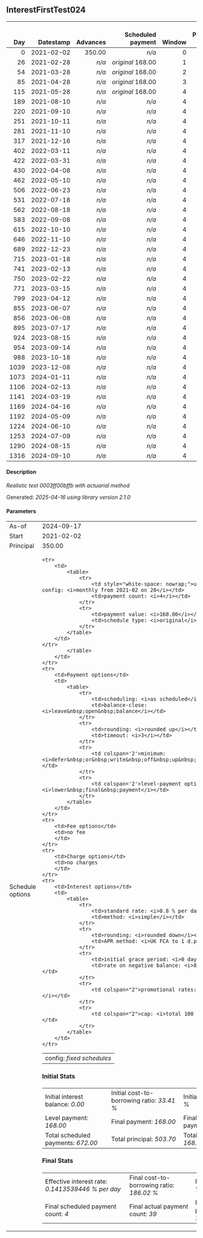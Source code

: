 <h2>InterestFirstTest024</h2>
<table>
    <thead style="vertical-align: bottom;">
        <th style="text-align: right;">Day</th>
        <th style="text-align: right;">Datestamp</th>
        <th style="text-align: right;">Advances</th>
        <th style="text-align: right;">Scheduled payment</th>
        <th style="text-align: right;">Window</th>
        <th style="text-align: right;">Payment due</th>
        <th style="text-align: right;">Actual payments</th>
        <th style="text-align: right;">Generated payment</th>
        <th style="text-align: right;">Net effect</th>
        <th style="text-align: right;">Payment status</th>
        <th style="text-align: right;">Balance status</th>
        <th style="text-align: right;">Simple interest</th>
        <th style="text-align: right;">New interest</th>
        <th style="text-align: right;">New charges</th>
        <th style="text-align: right;">Principal portion</th>
        <th style="text-align: right;">Fee portion</th>
        <th style="text-align: right;">Interest portion</th>
        <th style="text-align: right;">Charges portion</th>
        <th style="text-align: right;">Fee refund</th>
        <th style="text-align: right;">Principal balance</th>
        <th style="text-align: right;">Fee balance</th>
        <th style="text-align: right;">Interest balance</th>
        <th style="text-align: right;">Charges balance</th>
        <th style="text-align: right;">Settlement figure</th>
        <th style="text-align: right;">Fee refund if&nbsp;settled</th>
    </thead>
    <tr style="text-align: right;">
        <td class="ci00">0</td>
        <td class="ci01" style="white-space: nowrap;">2021-02-02</td>
        <td class="ci02">350.00</td>
        <td class="ci03" style="white-space: nowrap;"><i>n/a<i></td>
        <td class="ci04">0</td>
        <td class="ci05">0.00</td>
        <td class="ci06"><i>n/a</i></td>
        <td class="ci07"><i>n/a</i></td>
        <td class="ci08">0.00</td>
        <td class="ci09"><i>none&nbsp;scheduled</i></td>
        <td class="ci10">open</td>
        <td class="ci13">0.0000</td>
        <td class="ci14">0.0000</td>
        <td class="ci15"><i>n/a</i></td>
        <td class="ci16">0.00</td>
        <td class="ci17">0.00</td>
        <td class="ci18">0.00</td>
        <td class="ci19">0.00</td>
        <td class="ci20">0.00</td>
        <td class="ci21">350.00</td>
        <td class="ci22">0.00</td>
        <td class="ci23">0.0000</td>
        <td class="ci24">0.00</td>
        <td class="ci25">350.00</td>
        <td class="ci26">0.00</td>
    </tr>
    <tr style="text-align: right;">
        <td class="ci00">26</td>
        <td class="ci01" style="white-space: nowrap;">2021-02-28</td>
        <td class="ci02"><i>n/a</i></td>
        <td class="ci03" style="white-space: nowrap;"><i>original</i> 168.00</td>
        <td class="ci04">1</td>
        <td class="ci05">168.00</td>
        <td class="ci06"><i>confirmed</i>&nbsp;168.00</td>
        <td class="ci07"><i>n/a</i></td>
        <td class="ci08">168.00</td>
        <td class="ci09"><i>payment&nbsp;made</i></td>
        <td class="ci10">open</td>
        <td class="ci13">72.8000</td>
        <td class="ci14">72.8000</td>
        <td class="ci15"><i>n/a</i></td>
        <td class="ci16">95.20</td>
        <td class="ci17">0.00</td>
        <td class="ci18">72.80</td>
        <td class="ci19">0.00</td>
        <td class="ci20">0.00</td>
        <td class="ci21">254.80</td>
        <td class="ci22">0.00</td>
        <td class="ci23">0.0000</td>
        <td class="ci24">0.00</td>
        <td class="ci25">254.80</td>
        <td class="ci26">0.00</td>
    </tr>
    <tr style="text-align: right;">
        <td class="ci00">54</td>
        <td class="ci01" style="white-space: nowrap;">2021-03-28</td>
        <td class="ci02"><i>n/a</i></td>
        <td class="ci03" style="white-space: nowrap;"><i>original</i> 168.00</td>
        <td class="ci04">2</td>
        <td class="ci05">168.00</td>
        <td class="ci06"><i>n/a</i></td>
        <td class="ci07"><i>n/a</i></td>
        <td class="ci08">0.00</td>
        <td class="ci09"><i>missed&nbsp;payment</i></td>
        <td class="ci10">open</td>
        <td class="ci13">57.0752</td>
        <td class="ci14">57.0752</td>
        <td class="ci15"><i>n/a</i></td>
        <td class="ci16">0.00</td>
        <td class="ci17">0.00</td>
        <td class="ci18">0.00</td>
        <td class="ci19">0.00</td>
        <td class="ci20">0.00</td>
        <td class="ci21">254.80</td>
        <td class="ci22">0.00</td>
        <td class="ci23">57.0752</td>
        <td class="ci24">0.00</td>
        <td class="ci25">311.87</td>
        <td class="ci26">0.00</td>
    </tr>
    <tr style="text-align: right;">
        <td class="ci00">85</td>
        <td class="ci01" style="white-space: nowrap;">2021-04-28</td>
        <td class="ci02"><i>n/a</i></td>
        <td class="ci03" style="white-space: nowrap;"><i>original</i> 168.00</td>
        <td class="ci04">3</td>
        <td class="ci05">168.00</td>
        <td class="ci06"><i>confirmed</i>&nbsp;84.00</td>
        <td class="ci07"><i>n/a</i></td>
        <td class="ci08">84.00</td>
        <td class="ci09"><i>paid&nbsp;later&nbsp;owing</i>&nbsp;84.00</td>
        <td class="ci10">open</td>
        <td class="ci13">63.1904</td>
        <td class="ci14">63.1904</td>
        <td class="ci15"><i>n/a</i></td>
        <td class="ci16">0.00</td>
        <td class="ci17">0.00</td>
        <td class="ci18">84.00</td>
        <td class="ci19">0.00</td>
        <td class="ci20">0.00</td>
        <td class="ci21">254.80</td>
        <td class="ci22">0.00</td>
        <td class="ci23">36.2656</td>
        <td class="ci24">0.00</td>
        <td class="ci25">291.06</td>
        <td class="ci26">0.00</td>
    </tr>
    <tr style="text-align: right;">
        <td class="ci00">115</td>
        <td class="ci01" style="white-space: nowrap;">2021-05-28</td>
        <td class="ci02"><i>n/a</i></td>
        <td class="ci03" style="white-space: nowrap;"><i>original</i> 168.00</td>
        <td class="ci04">4</td>
        <td class="ci05">168.00</td>
        <td class="ci06"><i>n/a</i></td>
        <td class="ci07"><i>n/a</i></td>
        <td class="ci08">0.00</td>
        <td class="ci09"><i>paid&nbsp;later&nbsp;in&nbsp;full</i></td>
        <td class="ci10">open</td>
        <td class="ci13">61.1520</td>
        <td class="ci14">61.1520</td>
        <td class="ci15"><i>n/a</i></td>
        <td class="ci16">0.00</td>
        <td class="ci17">0.00</td>
        <td class="ci18">0.00</td>
        <td class="ci19">0.00</td>
        <td class="ci20">0.00</td>
        <td class="ci21">254.80</td>
        <td class="ci22">0.00</td>
        <td class="ci23">97.4176</td>
        <td class="ci24">0.00</td>
        <td class="ci25">352.21</td>
        <td class="ci26">0.00</td>
    </tr>
    <tr style="text-align: right;">
        <td class="ci00">189</td>
        <td class="ci01" style="white-space: nowrap;">2021-08-10</td>
        <td class="ci02"><i>n/a</i></td>
        <td class="ci03" style="white-space: nowrap;"><i>n/a<i></td>
        <td class="ci04">4</td>
        <td class="ci05">0.00</td>
        <td class="ci06"><i>confirmed</i>&nbsp;5.46</td>
        <td class="ci07"><i>n/a</i></td>
        <td class="ci08">5.46</td>
        <td class="ci09"><i>extra&nbsp;payment</i></td>
        <td class="ci10">open</td>
        <td class="ci13">95.7824</td>
        <td class="ci14">95.7880</td>
        <td class="ci15"><i>n/a</i></td>
        <td class="ci16">0.00</td>
        <td class="ci17">0.00</td>
        <td class="ci18">5.46</td>
        <td class="ci19">0.00</td>
        <td class="ci20">0.00</td>
        <td class="ci21">254.80</td>
        <td class="ci22">0.00</td>
        <td class="ci23">187.7456</td>
        <td class="ci24">0.00</td>
        <td class="ci25">442.54</td>
        <td class="ci26">0.00</td>
    </tr>
    <tr style="text-align: right;">
        <td class="ci00">220</td>
        <td class="ci01" style="white-space: nowrap;">2021-09-10</td>
        <td class="ci02"><i>n/a</i></td>
        <td class="ci03" style="white-space: nowrap;"><i>n/a<i></td>
        <td class="ci04">4</td>
        <td class="ci05">0.00</td>
        <td class="ci06"><i>confirmed</i>&nbsp;5.46</td>
        <td class="ci07"><i>n/a</i></td>
        <td class="ci08">5.46</td>
        <td class="ci09"><i>extra&nbsp;payment</i></td>
        <td class="ci10">open</td>
        <td class="ci13">0.0000</td>
        <td class="ci14">0.0056</td>
        <td class="ci15"><i>n/a</i></td>
        <td class="ci16">0.00</td>
        <td class="ci17">0.00</td>
        <td class="ci18">5.45</td>
        <td class="ci19">0.00</td>
        <td class="ci20">0.00</td>
        <td class="ci21">254.80</td>
        <td class="ci22">0.00</td>
        <td class="ci23">182.3012</td>
        <td class="ci24">0.00</td>
        <td class="ci25">437.08</td>
        <td class="ci26">0.00</td>
    </tr>
    <tr style="text-align: right;">
        <td class="ci00">251</td>
        <td class="ci01" style="white-space: nowrap;">2021-10-11</td>
        <td class="ci02"><i>n/a</i></td>
        <td class="ci03" style="white-space: nowrap;"><i>n/a<i></td>
        <td class="ci04">4</td>
        <td class="ci05">0.00</td>
        <td class="ci06"><i>confirmed</i>&nbsp;5.46</td>
        <td class="ci07"><i>n/a</i></td>
        <td class="ci08">5.46</td>
        <td class="ci09"><i>extra&nbsp;payment</i></td>
        <td class="ci10">open</td>
        <td class="ci13">0.0000</td>
        <td class="ci14">0.0012</td>
        <td class="ci15"><i>n/a</i></td>
        <td class="ci16">0.00</td>
        <td class="ci17">0.00</td>
        <td class="ci18">5.45</td>
        <td class="ci19">0.00</td>
        <td class="ci20">0.00</td>
        <td class="ci21">254.80</td>
        <td class="ci22">0.00</td>
        <td class="ci23">176.8524</td>
        <td class="ci24">0.00</td>
        <td class="ci25">431.63</td>
        <td class="ci26">0.00</td>
    </tr>
    <tr style="text-align: right;">
        <td class="ci00">281</td>
        <td class="ci01" style="white-space: nowrap;">2021-11-10</td>
        <td class="ci02"><i>n/a</i></td>
        <td class="ci03" style="white-space: nowrap;"><i>n/a<i></td>
        <td class="ci04">4</td>
        <td class="ci05">0.00</td>
        <td class="ci06"><i>confirmed</i>&nbsp;5.46</td>
        <td class="ci07"><i>n/a</i></td>
        <td class="ci08">5.46</td>
        <td class="ci09"><i>extra&nbsp;payment</i></td>
        <td class="ci10">open</td>
        <td class="ci13">0.0000</td>
        <td class="ci14">0.0024</td>
        <td class="ci15"><i>n/a</i></td>
        <td class="ci16">0.00</td>
        <td class="ci17">0.00</td>
        <td class="ci18">5.45</td>
        <td class="ci19">0.00</td>
        <td class="ci20">0.00</td>
        <td class="ci21">254.80</td>
        <td class="ci22">0.00</td>
        <td class="ci23">171.4048</td>
        <td class="ci24">0.00</td>
        <td class="ci25">426.18</td>
        <td class="ci26">0.00</td>
    </tr>
    <tr style="text-align: right;">
        <td class="ci00">317</td>
        <td class="ci01" style="white-space: nowrap;">2021-12-16</td>
        <td class="ci02"><i>n/a</i></td>
        <td class="ci03" style="white-space: nowrap;"><i>n/a<i></td>
        <td class="ci04">4</td>
        <td class="ci05">0.00</td>
        <td class="ci06"><i>confirmed</i>&nbsp;5.46</td>
        <td class="ci07"><i>n/a</i></td>
        <td class="ci08">5.46</td>
        <td class="ci09"><i>extra&nbsp;payment</i></td>
        <td class="ci10">open</td>
        <td class="ci13">0.0000</td>
        <td class="ci14">0.0048</td>
        <td class="ci15"><i>n/a</i></td>
        <td class="ci16">0.00</td>
        <td class="ci17">0.00</td>
        <td class="ci18">5.45</td>
        <td class="ci19">0.00</td>
        <td class="ci20">0.00</td>
        <td class="ci21">254.80</td>
        <td class="ci22">0.00</td>
        <td class="ci23">165.9596</td>
        <td class="ci24">0.00</td>
        <td class="ci25">420.73</td>
        <td class="ci26">0.00</td>
    </tr>
    <tr style="text-align: right;">
        <td class="ci00">402</td>
        <td class="ci01" style="white-space: nowrap;">2022-03-11</td>
        <td class="ci02"><i>n/a</i></td>
        <td class="ci03" style="white-space: nowrap;"><i>n/a<i></td>
        <td class="ci04">4</td>
        <td class="ci05">0.00</td>
        <td class="ci06"><i>confirmed</i>&nbsp;5.46</td>
        <td class="ci07"><i>n/a</i></td>
        <td class="ci08">5.46</td>
        <td class="ci09"><i>extra&nbsp;payment</i></td>
        <td class="ci10">open</td>
        <td class="ci13">0.0000</td>
        <td class="ci14">0.0096</td>
        <td class="ci15"><i>n/a</i></td>
        <td class="ci16">0.00</td>
        <td class="ci17">0.00</td>
        <td class="ci18">5.44</td>
        <td class="ci19">0.00</td>
        <td class="ci20">0.00</td>
        <td class="ci21">254.80</td>
        <td class="ci22">0.00</td>
        <td class="ci23">160.5292</td>
        <td class="ci24">0.00</td>
        <td class="ci25">415.28</td>
        <td class="ci26">0.00</td>
    </tr>
    <tr style="text-align: right;">
        <td class="ci00">422</td>
        <td class="ci01" style="white-space: nowrap;">2022-03-31</td>
        <td class="ci02"><i>n/a</i></td>
        <td class="ci03" style="white-space: nowrap;"><i>n/a<i></td>
        <td class="ci04">4</td>
        <td class="ci05">0.00</td>
        <td class="ci06"><i>confirmed</i>&nbsp;5.46</td>
        <td class="ci07"><i>n/a</i></td>
        <td class="ci08">5.46</td>
        <td class="ci09"><i>extra&nbsp;payment</i></td>
        <td class="ci10">open</td>
        <td class="ci13">0.0000</td>
        <td class="ci14">0.0092</td>
        <td class="ci15"><i>n/a</i></td>
        <td class="ci16">0.00</td>
        <td class="ci17">0.00</td>
        <td class="ci18">5.43</td>
        <td class="ci19">0.00</td>
        <td class="ci20">0.00</td>
        <td class="ci21">254.80</td>
        <td class="ci22">0.00</td>
        <td class="ci23">155.1084</td>
        <td class="ci24">0.00</td>
        <td class="ci25">409.84</td>
        <td class="ci26">0.00</td>
    </tr>
    <tr style="text-align: right;">
        <td class="ci00">430</td>
        <td class="ci01" style="white-space: nowrap;">2022-04-08</td>
        <td class="ci02"><i>n/a</i></td>
        <td class="ci03" style="white-space: nowrap;"><i>n/a<i></td>
        <td class="ci04">4</td>
        <td class="ci05">0.00</td>
        <td class="ci06"><i>confirmed</i>&nbsp;7.06</td>
        <td class="ci07"><i>n/a</i></td>
        <td class="ci08">7.06</td>
        <td class="ci09"><i>extra&nbsp;payment</i></td>
        <td class="ci10">open</td>
        <td class="ci13">0.0000</td>
        <td class="ci14">0.0084</td>
        <td class="ci15"><i>n/a</i></td>
        <td class="ci16">0.00</td>
        <td class="ci17">0.00</td>
        <td class="ci18">7.02</td>
        <td class="ci19">0.00</td>
        <td class="ci20">0.00</td>
        <td class="ci21">254.80</td>
        <td class="ci22">0.00</td>
        <td class="ci23">148.0968</td>
        <td class="ci24">0.00</td>
        <td class="ci25">402.81</td>
        <td class="ci26">0.00</td>
    </tr>
    <tr style="text-align: right;">
        <td class="ci00">462</td>
        <td class="ci01" style="white-space: nowrap;">2022-05-10</td>
        <td class="ci02"><i>n/a</i></td>
        <td class="ci03" style="white-space: nowrap;"><i>n/a<i></td>
        <td class="ci04">4</td>
        <td class="ci05">0.00</td>
        <td class="ci06"><i>confirmed</i>&nbsp;5.98</td>
        <td class="ci07"><i>n/a</i></td>
        <td class="ci08">5.98</td>
        <td class="ci09"><i>extra&nbsp;payment</i></td>
        <td class="ci10">open</td>
        <td class="ci13">0.0000</td>
        <td class="ci14">0.0068</td>
        <td class="ci15"><i>n/a</i></td>
        <td class="ci16">0.00</td>
        <td class="ci17">0.00</td>
        <td class="ci18">5.93</td>
        <td class="ci19">0.00</td>
        <td class="ci20">0.00</td>
        <td class="ci21">254.80</td>
        <td class="ci22">0.00</td>
        <td class="ci23">142.1736</td>
        <td class="ci24">0.00</td>
        <td class="ci25">396.87</td>
        <td class="ci26">0.00</td>
    </tr>
    <tr style="text-align: right;">
        <td class="ci00">506</td>
        <td class="ci01" style="white-space: nowrap;">2022-06-23</td>
        <td class="ci02"><i>n/a</i></td>
        <td class="ci03" style="white-space: nowrap;"><i>n/a<i></td>
        <td class="ci04">4</td>
        <td class="ci05">0.00</td>
        <td class="ci06"><i>confirmed</i>&nbsp;5.98</td>
        <td class="ci07"><i>n/a</i></td>
        <td class="ci08">5.98</td>
        <td class="ci09"><i>extra&nbsp;payment</i></td>
        <td class="ci10">open</td>
        <td class="ci13">0.0000</td>
        <td class="ci14">0.0036</td>
        <td class="ci15"><i>n/a</i></td>
        <td class="ci16">0.00</td>
        <td class="ci17">0.00</td>
        <td class="ci18">5.93</td>
        <td class="ci19">0.00</td>
        <td class="ci20">0.00</td>
        <td class="ci21">254.80</td>
        <td class="ci22">0.00</td>
        <td class="ci23">136.2472</td>
        <td class="ci24">0.00</td>
        <td class="ci25">390.94</td>
        <td class="ci26">0.00</td>
    </tr>
    <tr style="text-align: right;">
        <td class="ci00">531</td>
        <td class="ci01" style="white-space: nowrap;">2022-07-18</td>
        <td class="ci02"><i>n/a</i></td>
        <td class="ci03" style="white-space: nowrap;"><i>n/a<i></td>
        <td class="ci04">4</td>
        <td class="ci05">0.00</td>
        <td class="ci06"><i>confirmed</i>&nbsp;5.98</td>
        <td class="ci07"><i>n/a</i></td>
        <td class="ci08">5.98</td>
        <td class="ci09"><i>extra&nbsp;payment</i></td>
        <td class="ci10">open</td>
        <td class="ci13">0.0000</td>
        <td class="ci14">0.0072</td>
        <td class="ci15"><i>n/a</i></td>
        <td class="ci16">0.00</td>
        <td class="ci17">0.00</td>
        <td class="ci18">5.92</td>
        <td class="ci19">0.00</td>
        <td class="ci20">0.00</td>
        <td class="ci21">254.80</td>
        <td class="ci22">0.00</td>
        <td class="ci23">130.3344</td>
        <td class="ci24">0.00</td>
        <td class="ci25">385.01</td>
        <td class="ci26">0.00</td>
    </tr>
    <tr style="text-align: right;">
        <td class="ci00">562</td>
        <td class="ci01" style="white-space: nowrap;">2022-08-18</td>
        <td class="ci02"><i>n/a</i></td>
        <td class="ci03" style="white-space: nowrap;"><i>n/a<i></td>
        <td class="ci04">4</td>
        <td class="ci05">0.00</td>
        <td class="ci06"><i>confirmed</i>&nbsp;5.98</td>
        <td class="ci07"><i>n/a</i></td>
        <td class="ci08">5.98</td>
        <td class="ci09"><i>extra&nbsp;payment</i></td>
        <td class="ci10">open</td>
        <td class="ci13">0.0000</td>
        <td class="ci14">0.0044</td>
        <td class="ci15"><i>n/a</i></td>
        <td class="ci16">0.00</td>
        <td class="ci17">0.00</td>
        <td class="ci18">5.92</td>
        <td class="ci19">0.00</td>
        <td class="ci20">0.00</td>
        <td class="ci21">254.80</td>
        <td class="ci22">0.00</td>
        <td class="ci23">124.4188</td>
        <td class="ci24">0.00</td>
        <td class="ci25">379.09</td>
        <td class="ci26">0.00</td>
    </tr>
    <tr style="text-align: right;">
        <td class="ci00">583</td>
        <td class="ci01" style="white-space: nowrap;">2022-09-08</td>
        <td class="ci02"><i>n/a</i></td>
        <td class="ci03" style="white-space: nowrap;"><i>n/a<i></td>
        <td class="ci04">4</td>
        <td class="ci05">0.00</td>
        <td class="ci06"><i>confirmed</i>&nbsp;6.89</td>
        <td class="ci07"><i>n/a</i></td>
        <td class="ci08">6.89</td>
        <td class="ci09"><i>extra&nbsp;payment</i></td>
        <td class="ci10">open</td>
        <td class="ci13">0.0000</td>
        <td class="ci14">0.0088</td>
        <td class="ci15"><i>n/a</i></td>
        <td class="ci16">0.00</td>
        <td class="ci17">0.00</td>
        <td class="ci18">6.82</td>
        <td class="ci19">0.00</td>
        <td class="ci20">0.00</td>
        <td class="ci21">254.80</td>
        <td class="ci22">0.00</td>
        <td class="ci23">117.6076</td>
        <td class="ci24">0.00</td>
        <td class="ci25">372.26</td>
        <td class="ci26">0.00</td>
    </tr>
    <tr style="text-align: right;">
        <td class="ci00">615</td>
        <td class="ci01" style="white-space: nowrap;">2022-10-10</td>
        <td class="ci02"><i>n/a</i></td>
        <td class="ci03" style="white-space: nowrap;"><i>n/a<i></td>
        <td class="ci04">4</td>
        <td class="ci05">0.00</td>
        <td class="ci06"><i>confirmed</i>&nbsp;8.69</td>
        <td class="ci07"><i>n/a</i></td>
        <td class="ci08">8.69</td>
        <td class="ci09"><i>extra&nbsp;payment</i></td>
        <td class="ci10">open</td>
        <td class="ci13">0.0000</td>
        <td class="ci14">0.0076</td>
        <td class="ci15"><i>n/a</i></td>
        <td class="ci16">0.00</td>
        <td class="ci17">0.00</td>
        <td class="ci18">8.61</td>
        <td class="ci19">0.00</td>
        <td class="ci20">0.00</td>
        <td class="ci21">254.80</td>
        <td class="ci22">0.00</td>
        <td class="ci23">109.0052</td>
        <td class="ci24">0.00</td>
        <td class="ci25">363.64</td>
        <td class="ci26">0.00</td>
    </tr>
    <tr style="text-align: right;">
        <td class="ci00">646</td>
        <td class="ci01" style="white-space: nowrap;">2022-11-10</td>
        <td class="ci02"><i>n/a</i></td>
        <td class="ci03" style="white-space: nowrap;"><i>n/a<i></td>
        <td class="ci04">4</td>
        <td class="ci05">0.00</td>
        <td class="ci06"><i>confirmed</i>&nbsp;8.69</td>
        <td class="ci07"><i>n/a</i></td>
        <td class="ci08">8.69</td>
        <td class="ci09"><i>extra&nbsp;payment</i></td>
        <td class="ci10">open</td>
        <td class="ci13">0.0000</td>
        <td class="ci14">0.0052</td>
        <td class="ci15"><i>n/a</i></td>
        <td class="ci16">0.00</td>
        <td class="ci17">0.00</td>
        <td class="ci18">8.60</td>
        <td class="ci19">0.00</td>
        <td class="ci20">0.00</td>
        <td class="ci21">254.80</td>
        <td class="ci22">0.00</td>
        <td class="ci23">100.4104</td>
        <td class="ci24">0.00</td>
        <td class="ci25">355.03</td>
        <td class="ci26">0.00</td>
    </tr>
    <tr style="text-align: right;">
        <td class="ci00">689</td>
        <td class="ci01" style="white-space: nowrap;">2022-12-23</td>
        <td class="ci02"><i>n/a</i></td>
        <td class="ci03" style="white-space: nowrap;"><i>n/a<i></td>
        <td class="ci04">4</td>
        <td class="ci05">0.00</td>
        <td class="ci06"><i>confirmed</i>&nbsp;8.69</td>
        <td class="ci07"><i>n/a</i></td>
        <td class="ci08">8.69</td>
        <td class="ci09"><i>extra&nbsp;payment</i></td>
        <td class="ci10">open</td>
        <td class="ci13">0.0000</td>
        <td class="ci14">0.0004</td>
        <td class="ci15"><i>n/a</i></td>
        <td class="ci16">0.00</td>
        <td class="ci17">0.00</td>
        <td class="ci18">8.60</td>
        <td class="ci19">0.00</td>
        <td class="ci20">0.00</td>
        <td class="ci21">254.80</td>
        <td class="ci22">0.00</td>
        <td class="ci23">91.8108</td>
        <td class="ci24">0.00</td>
        <td class="ci25">346.43</td>
        <td class="ci26">0.00</td>
    </tr>
    <tr style="text-align: right;">
        <td class="ci00">715</td>
        <td class="ci01" style="white-space: nowrap;">2023-01-18</td>
        <td class="ci02"><i>n/a</i></td>
        <td class="ci03" style="white-space: nowrap;"><i>n/a<i></td>
        <td class="ci04">4</td>
        <td class="ci05">0.00</td>
        <td class="ci06"><i>confirmed</i>&nbsp;8.69</td>
        <td class="ci07"><i>n/a</i></td>
        <td class="ci08">8.69</td>
        <td class="ci09"><i>extra&nbsp;payment</i></td>
        <td class="ci10">open</td>
        <td class="ci13">0.0000</td>
        <td class="ci14">0.0008</td>
        <td class="ci15"><i>n/a</i></td>
        <td class="ci16">0.00</td>
        <td class="ci17">0.00</td>
        <td class="ci18">8.60</td>
        <td class="ci19">0.00</td>
        <td class="ci20">0.00</td>
        <td class="ci21">254.80</td>
        <td class="ci22">0.00</td>
        <td class="ci23">83.2116</td>
        <td class="ci24">0.00</td>
        <td class="ci25">337.83</td>
        <td class="ci26">0.00</td>
    </tr>
    <tr style="text-align: right;">
        <td class="ci00">741</td>
        <td class="ci01" style="white-space: nowrap;">2023-02-13</td>
        <td class="ci02"><i>n/a</i></td>
        <td class="ci03" style="white-space: nowrap;"><i>n/a<i></td>
        <td class="ci04">4</td>
        <td class="ci05">0.00</td>
        <td class="ci06"><i>confirmed</i>&nbsp;8.69</td>
        <td class="ci07"><i>n/a</i></td>
        <td class="ci08">8.69</td>
        <td class="ci09"><i>extra&nbsp;payment</i></td>
        <td class="ci10">open</td>
        <td class="ci13">0.0000</td>
        <td class="ci14">0.0016</td>
        <td class="ci15"><i>n/a</i></td>
        <td class="ci16">0.00</td>
        <td class="ci17">0.00</td>
        <td class="ci18">8.60</td>
        <td class="ci19">0.00</td>
        <td class="ci20">0.00</td>
        <td class="ci21">254.80</td>
        <td class="ci22">0.00</td>
        <td class="ci23">74.6132</td>
        <td class="ci24">0.00</td>
        <td class="ci25">329.23</td>
        <td class="ci26">0.00</td>
    </tr>
    <tr style="text-align: right;">
        <td class="ci00">750</td>
        <td class="ci01" style="white-space: nowrap;">2023-02-22</td>
        <td class="ci02"><i>n/a</i></td>
        <td class="ci03" style="white-space: nowrap;"><i>n/a<i></td>
        <td class="ci04">4</td>
        <td class="ci05">0.00</td>
        <td class="ci06"><i>confirmed</i>&nbsp;8.69</td>
        <td class="ci07"><i>n/a</i></td>
        <td class="ci08">8.69</td>
        <td class="ci09"><i>extra&nbsp;payment</i></td>
        <td class="ci10">open</td>
        <td class="ci13">0.0000</td>
        <td class="ci14">0.0032</td>
        <td class="ci15"><i>n/a</i></td>
        <td class="ci16">0.00</td>
        <td class="ci17">0.00</td>
        <td class="ci18">8.60</td>
        <td class="ci19">0.00</td>
        <td class="ci20">0.00</td>
        <td class="ci21">254.80</td>
        <td class="ci22">0.00</td>
        <td class="ci23">66.0164</td>
        <td class="ci24">0.00</td>
        <td class="ci25">320.63</td>
        <td class="ci26">0.00</td>
    </tr>
    <tr style="text-align: right;">
        <td class="ci00">771</td>
        <td class="ci01" style="white-space: nowrap;">2023-03-15</td>
        <td class="ci02"><i>n/a</i></td>
        <td class="ci03" style="white-space: nowrap;"><i>n/a<i></td>
        <td class="ci04">4</td>
        <td class="ci05">0.00</td>
        <td class="ci06"><i>confirmed</i>&nbsp;8.69</td>
        <td class="ci07"><i>n/a</i></td>
        <td class="ci08">8.69</td>
        <td class="ci09"><i>extra&nbsp;payment</i></td>
        <td class="ci10">open</td>
        <td class="ci13">0.0000</td>
        <td class="ci14">0.0064</td>
        <td class="ci15"><i>n/a</i></td>
        <td class="ci16">0.00</td>
        <td class="ci17">0.00</td>
        <td class="ci18">8.59</td>
        <td class="ci19">0.00</td>
        <td class="ci20">0.00</td>
        <td class="ci21">254.80</td>
        <td class="ci22">0.00</td>
        <td class="ci23">57.4328</td>
        <td class="ci24">0.00</td>
        <td class="ci25">312.03</td>
        <td class="ci26">0.00</td>
    </tr>
    <tr style="text-align: right;">
        <td class="ci00">799</td>
        <td class="ci01" style="white-space: nowrap;">2023-04-12</td>
        <td class="ci02"><i>n/a</i></td>
        <td class="ci03" style="white-space: nowrap;"><i>n/a<i></td>
        <td class="ci04">4</td>
        <td class="ci05">0.00</td>
        <td class="ci06"><i>confirmed</i>&nbsp;9.21</td>
        <td class="ci07"><i>n/a</i></td>
        <td class="ci08">9.21</td>
        <td class="ci09"><i>extra&nbsp;payment</i></td>
        <td class="ci10">open</td>
        <td class="ci13">0.0000</td>
        <td class="ci14">0.0028</td>
        <td class="ci15"><i>n/a</i></td>
        <td class="ci16">0.00</td>
        <td class="ci17">0.00</td>
        <td class="ci18">9.11</td>
        <td class="ci19">0.00</td>
        <td class="ci20">0.00</td>
        <td class="ci21">254.80</td>
        <td class="ci22">0.00</td>
        <td class="ci23">48.3256</td>
        <td class="ci24">0.00</td>
        <td class="ci25">302.92</td>
        <td class="ci26">0.00</td>
    </tr>
    <tr style="text-align: right;">
        <td class="ci00">855</td>
        <td class="ci01" style="white-space: nowrap;">2023-06-07</td>
        <td class="ci02"><i>n/a</i></td>
        <td class="ci03" style="white-space: nowrap;"><i>n/a<i></td>
        <td class="ci04">4</td>
        <td class="ci05">0.00</td>
        <td class="ci06"><i>confirmed</i>&nbsp;9.21</td>
        <td class="ci07"><i>n/a</i></td>
        <td class="ci08">9.21</td>
        <td class="ci09"><i>extra&nbsp;payment</i></td>
        <td class="ci10">open</td>
        <td class="ci13">0.0000</td>
        <td class="ci14">0.0056</td>
        <td class="ci15"><i>n/a</i></td>
        <td class="ci16">0.00</td>
        <td class="ci17">0.00</td>
        <td class="ci18">9.10</td>
        <td class="ci19">0.00</td>
        <td class="ci20">0.00</td>
        <td class="ci21">254.80</td>
        <td class="ci22">0.00</td>
        <td class="ci23">39.2312</td>
        <td class="ci24">0.00</td>
        <td class="ci25">293.81</td>
        <td class="ci26">0.00</td>
    </tr>
    <tr style="text-align: right;">
        <td class="ci00">856</td>
        <td class="ci01" style="white-space: nowrap;">2023-06-08</td>
        <td class="ci02"><i>n/a</i></td>
        <td class="ci03" style="white-space: nowrap;"><i>n/a<i></td>
        <td class="ci04">4</td>
        <td class="ci05">0.00</td>
        <td class="ci06"><i>confirmed</i>&nbsp;8.62</td>
        <td class="ci07"><i>n/a</i></td>
        <td class="ci08">8.62</td>
        <td class="ci09"><i>extra&nbsp;payment</i></td>
        <td class="ci10">open</td>
        <td class="ci13">0.0000</td>
        <td class="ci14">0.0012</td>
        <td class="ci15"><i>n/a</i></td>
        <td class="ci16">0.00</td>
        <td class="ci17">0.00</td>
        <td class="ci18">8.51</td>
        <td class="ci19">0.00</td>
        <td class="ci20">0.00</td>
        <td class="ci21">254.80</td>
        <td class="ci22">0.00</td>
        <td class="ci23">30.7224</td>
        <td class="ci24">0.00</td>
        <td class="ci25">285.30</td>
        <td class="ci26">0.00</td>
    </tr>
    <tr style="text-align: right;">
        <td class="ci00">895</td>
        <td class="ci01" style="white-space: nowrap;">2023-07-17</td>
        <td class="ci02"><i>n/a</i></td>
        <td class="ci03" style="white-space: nowrap;"><i>n/a<i></td>
        <td class="ci04">4</td>
        <td class="ci05">0.00</td>
        <td class="ci06"><i>confirmed</i>&nbsp;8.62</td>
        <td class="ci07"><i>n/a</i></td>
        <td class="ci08">8.62</td>
        <td class="ci09"><i>extra&nbsp;payment</i></td>
        <td class="ci10">open</td>
        <td class="ci13">0.0000</td>
        <td class="ci14">0.0024</td>
        <td class="ci15"><i>n/a</i></td>
        <td class="ci16">0.00</td>
        <td class="ci17">0.00</td>
        <td class="ci18">8.51</td>
        <td class="ci19">0.00</td>
        <td class="ci20">0.00</td>
        <td class="ci21">254.80</td>
        <td class="ci22">0.00</td>
        <td class="ci23">22.2148</td>
        <td class="ci24">0.00</td>
        <td class="ci25">276.79</td>
        <td class="ci26">0.00</td>
    </tr>
    <tr style="text-align: right;">
        <td class="ci00">924</td>
        <td class="ci01" style="white-space: nowrap;">2023-08-15</td>
        <td class="ci02"><i>n/a</i></td>
        <td class="ci03" style="white-space: nowrap;"><i>n/a<i></td>
        <td class="ci04">4</td>
        <td class="ci05">0.00</td>
        <td class="ci06"><i>confirmed</i>&nbsp;8.62</td>
        <td class="ci07"><i>n/a</i></td>
        <td class="ci08">8.62</td>
        <td class="ci09"><i>extra&nbsp;payment</i></td>
        <td class="ci10">open</td>
        <td class="ci13">0.0000</td>
        <td class="ci14">0.0048</td>
        <td class="ci15"><i>n/a</i></td>
        <td class="ci16">0.00</td>
        <td class="ci17">0.00</td>
        <td class="ci18">8.51</td>
        <td class="ci19">0.00</td>
        <td class="ci20">0.00</td>
        <td class="ci21">254.80</td>
        <td class="ci22">0.00</td>
        <td class="ci23">13.7096</td>
        <td class="ci24">0.00</td>
        <td class="ci25">268.28</td>
        <td class="ci26">0.00</td>
    </tr>
    <tr style="text-align: right;">
        <td class="ci00">954</td>
        <td class="ci01" style="white-space: nowrap;">2023-09-14</td>
        <td class="ci02"><i>n/a</i></td>
        <td class="ci03" style="white-space: nowrap;"><i>n/a<i></td>
        <td class="ci04">4</td>
        <td class="ci05">0.00</td>
        <td class="ci06"><i>confirmed</i>&nbsp;8.62</td>
        <td class="ci07"><i>n/a</i></td>
        <td class="ci08">8.62</td>
        <td class="ci09"><i>extra&nbsp;payment</i></td>
        <td class="ci10">open</td>
        <td class="ci13">0.0000</td>
        <td class="ci14">0.0096</td>
        <td class="ci15"><i>n/a</i></td>
        <td class="ci16">0.00</td>
        <td class="ci17">0.00</td>
        <td class="ci18">8.50</td>
        <td class="ci19">0.00</td>
        <td class="ci20">0.00</td>
        <td class="ci21">254.80</td>
        <td class="ci22">0.00</td>
        <td class="ci23">5.2192</td>
        <td class="ci24">0.00</td>
        <td class="ci25">259.77</td>
        <td class="ci26">0.00</td>
    </tr>
    <tr style="text-align: right;">
        <td class="ci00">988</td>
        <td class="ci01" style="white-space: nowrap;">2023-10-18</td>
        <td class="ci02"><i>n/a</i></td>
        <td class="ci03" style="white-space: nowrap;"><i>n/a<i></td>
        <td class="ci04">4</td>
        <td class="ci05">0.00</td>
        <td class="ci06"><i>confirmed</i>&nbsp;8.62</td>
        <td class="ci07"><i>n/a</i></td>
        <td class="ci08">8.62</td>
        <td class="ci09"><i>extra&nbsp;payment</i></td>
        <td class="ci10">open</td>
        <td class="ci13">0.0000</td>
        <td class="ci14">0.0092</td>
        <td class="ci15"><i>n/a</i></td>
        <td class="ci16">3.53</td>
        <td class="ci17">0.00</td>
        <td class="ci18">5.09</td>
        <td class="ci19">0.00</td>
        <td class="ci20">0.00</td>
        <td class="ci21">251.27</td>
        <td class="ci22">0.00</td>
        <td class="ci23">0.1384</td>
        <td class="ci24">0.00</td>
        <td class="ci25">251.27</td>
        <td class="ci26">0.00</td>
    </tr>
    <tr style="text-align: right;">
        <td class="ci00">1039</td>
        <td class="ci01" style="white-space: nowrap;">2023-12-08</td>
        <td class="ci02"><i>n/a</i></td>
        <td class="ci03" style="white-space: nowrap;"><i>n/a<i></td>
        <td class="ci04">4</td>
        <td class="ci05">0.00</td>
        <td class="ci06"><i>confirmed</i>&nbsp;8.83</td>
        <td class="ci07"><i>n/a</i></td>
        <td class="ci08">8.83</td>
        <td class="ci09"><i>extra&nbsp;payment</i></td>
        <td class="ci10">open</td>
        <td class="ci13">0.0000</td>
        <td class="ci14">0.0084</td>
        <td class="ci15"><i>n/a</i></td>
        <td class="ci16">8.83</td>
        <td class="ci17">0.00</td>
        <td class="ci18">0.00</td>
        <td class="ci19">0.00</td>
        <td class="ci20">0.00</td>
        <td class="ci21">242.44</td>
        <td class="ci22">0.00</td>
        <td class="ci23">0.1468</td>
        <td class="ci24">0.00</td>
        <td class="ci25">242.44</td>
        <td class="ci26">0.00</td>
    </tr>
    <tr style="text-align: right;">
        <td class="ci00">1073</td>
        <td class="ci01" style="white-space: nowrap;">2024-01-11</td>
        <td class="ci02"><i>n/a</i></td>
        <td class="ci03" style="white-space: nowrap;"><i>n/a<i></td>
        <td class="ci04">4</td>
        <td class="ci05">0.00</td>
        <td class="ci06"><i>confirmed</i>&nbsp;8.83</td>
        <td class="ci07"><i>n/a</i></td>
        <td class="ci08">8.83</td>
        <td class="ci09"><i>extra&nbsp;payment</i></td>
        <td class="ci10">open</td>
        <td class="ci13">0.0000</td>
        <td class="ci14">0.0000</td>
        <td class="ci15"><i>n/a</i></td>
        <td class="ci16">8.83</td>
        <td class="ci17">0.00</td>
        <td class="ci18">0.00</td>
        <td class="ci19">0.00</td>
        <td class="ci20">0.00</td>
        <td class="ci21">233.61</td>
        <td class="ci22">0.00</td>
        <td class="ci23">0.1468</td>
        <td class="ci24">0.00</td>
        <td class="ci25">233.61</td>
        <td class="ci26">0.00</td>
    </tr>
    <tr style="text-align: right;">
        <td class="ci00">1106</td>
        <td class="ci01" style="white-space: nowrap;">2024-02-13</td>
        <td class="ci02"><i>n/a</i></td>
        <td class="ci03" style="white-space: nowrap;"><i>n/a<i></td>
        <td class="ci04">4</td>
        <td class="ci05">0.00</td>
        <td class="ci06"><i>confirmed</i>&nbsp;8.83</td>
        <td class="ci07"><i>n/a</i></td>
        <td class="ci08">8.83</td>
        <td class="ci09"><i>extra&nbsp;payment</i></td>
        <td class="ci10">open</td>
        <td class="ci13">0.0000</td>
        <td class="ci14">0.0000</td>
        <td class="ci15"><i>n/a</i></td>
        <td class="ci16">8.83</td>
        <td class="ci17">0.00</td>
        <td class="ci18">0.00</td>
        <td class="ci19">0.00</td>
        <td class="ci20">0.00</td>
        <td class="ci21">224.78</td>
        <td class="ci22">0.00</td>
        <td class="ci23">0.1468</td>
        <td class="ci24">0.00</td>
        <td class="ci25">224.78</td>
        <td class="ci26">0.00</td>
    </tr>
    <tr style="text-align: right;">
        <td class="ci00">1141</td>
        <td class="ci01" style="white-space: nowrap;">2024-03-19</td>
        <td class="ci02"><i>n/a</i></td>
        <td class="ci03" style="white-space: nowrap;"><i>n/a<i></td>
        <td class="ci04">4</td>
        <td class="ci05">0.00</td>
        <td class="ci06"><i>confirmed</i>&nbsp;8.83</td>
        <td class="ci07"><i>n/a</i></td>
        <td class="ci08">8.83</td>
        <td class="ci09"><i>extra&nbsp;payment</i></td>
        <td class="ci10">open</td>
        <td class="ci13">0.0000</td>
        <td class="ci14">0.0000</td>
        <td class="ci15"><i>n/a</i></td>
        <td class="ci16">8.83</td>
        <td class="ci17">0.00</td>
        <td class="ci18">0.00</td>
        <td class="ci19">0.00</td>
        <td class="ci20">0.00</td>
        <td class="ci21">215.95</td>
        <td class="ci22">0.00</td>
        <td class="ci23">0.1468</td>
        <td class="ci24">0.00</td>
        <td class="ci25">215.95</td>
        <td class="ci26">0.00</td>
    </tr>
    <tr style="text-align: right;">
        <td class="ci00">1169</td>
        <td class="ci01" style="white-space: nowrap;">2024-04-16</td>
        <td class="ci02"><i>n/a</i></td>
        <td class="ci03" style="white-space: nowrap;"><i>n/a<i></td>
        <td class="ci04">4</td>
        <td class="ci05">0.00</td>
        <td class="ci06"><i>confirmed</i>&nbsp;8.83</td>
        <td class="ci07"><i>n/a</i></td>
        <td class="ci08">8.83</td>
        <td class="ci09"><i>extra&nbsp;payment</i></td>
        <td class="ci10">open</td>
        <td class="ci13">0.0000</td>
        <td class="ci14">0.0000</td>
        <td class="ci15"><i>n/a</i></td>
        <td class="ci16">8.83</td>
        <td class="ci17">0.00</td>
        <td class="ci18">0.00</td>
        <td class="ci19">0.00</td>
        <td class="ci20">0.00</td>
        <td class="ci21">207.12</td>
        <td class="ci22">0.00</td>
        <td class="ci23">0.1468</td>
        <td class="ci24">0.00</td>
        <td class="ci25">207.12</td>
        <td class="ci26">0.00</td>
    </tr>
    <tr style="text-align: right;">
        <td class="ci00">1192</td>
        <td class="ci01" style="white-space: nowrap;">2024-05-09</td>
        <td class="ci02"><i>n/a</i></td>
        <td class="ci03" style="white-space: nowrap;"><i>n/a<i></td>
        <td class="ci04">4</td>
        <td class="ci05">0.00</td>
        <td class="ci06"><i>confirmed</i>&nbsp;8.83</td>
        <td class="ci07"><i>n/a</i></td>
        <td class="ci08">8.83</td>
        <td class="ci09"><i>extra&nbsp;payment</i></td>
        <td class="ci10">open</td>
        <td class="ci13">0.0000</td>
        <td class="ci14">0.0000</td>
        <td class="ci15"><i>n/a</i></td>
        <td class="ci16">8.83</td>
        <td class="ci17">0.00</td>
        <td class="ci18">0.00</td>
        <td class="ci19">0.00</td>
        <td class="ci20">0.00</td>
        <td class="ci21">198.29</td>
        <td class="ci22">0.00</td>
        <td class="ci23">0.1468</td>
        <td class="ci24">0.00</td>
        <td class="ci25">198.29</td>
        <td class="ci26">0.00</td>
    </tr>
    <tr style="text-align: right;">
        <td class="ci00">1224</td>
        <td class="ci01" style="white-space: nowrap;">2024-06-10</td>
        <td class="ci02"><i>n/a</i></td>
        <td class="ci03" style="white-space: nowrap;"><i>n/a<i></td>
        <td class="ci04">4</td>
        <td class="ci05">0.00</td>
        <td class="ci06"><i>confirmed</i>&nbsp;9.11</td>
        <td class="ci07"><i>n/a</i></td>
        <td class="ci08">9.11</td>
        <td class="ci09"><i>extra&nbsp;payment</i></td>
        <td class="ci10">open</td>
        <td class="ci13">0.0000</td>
        <td class="ci14">0.0000</td>
        <td class="ci15"><i>n/a</i></td>
        <td class="ci16">9.11</td>
        <td class="ci17">0.00</td>
        <td class="ci18">0.00</td>
        <td class="ci19">0.00</td>
        <td class="ci20">0.00</td>
        <td class="ci21">189.18</td>
        <td class="ci22">0.00</td>
        <td class="ci23">0.1468</td>
        <td class="ci24">0.00</td>
        <td class="ci25">189.18</td>
        <td class="ci26">0.00</td>
    </tr>
    <tr style="text-align: right;">
        <td class="ci00">1253</td>
        <td class="ci01" style="white-space: nowrap;">2024-07-09</td>
        <td class="ci02"><i>n/a</i></td>
        <td class="ci03" style="white-space: nowrap;"><i>n/a<i></td>
        <td class="ci04">4</td>
        <td class="ci05">0.00</td>
        <td class="ci06"><i>confirmed</i>&nbsp;9.11</td>
        <td class="ci07"><i>n/a</i></td>
        <td class="ci08">9.11</td>
        <td class="ci09"><i>extra&nbsp;payment</i></td>
        <td class="ci10">open</td>
        <td class="ci13">0.0000</td>
        <td class="ci14">0.0000</td>
        <td class="ci15"><i>n/a</i></td>
        <td class="ci16">9.11</td>
        <td class="ci17">0.00</td>
        <td class="ci18">0.00</td>
        <td class="ci19">0.00</td>
        <td class="ci20">0.00</td>
        <td class="ci21">180.07</td>
        <td class="ci22">0.00</td>
        <td class="ci23">0.1468</td>
        <td class="ci24">0.00</td>
        <td class="ci25">180.07</td>
        <td class="ci26">0.00</td>
    </tr>
    <tr style="text-align: right;">
        <td class="ci00">1290</td>
        <td class="ci01" style="white-space: nowrap;">2024-08-15</td>
        <td class="ci02"><i>n/a</i></td>
        <td class="ci03" style="white-space: nowrap;"><i>n/a<i></td>
        <td class="ci04">4</td>
        <td class="ci05">0.00</td>
        <td class="ci06"><i>confirmed</i>&nbsp;9.11</td>
        <td class="ci07"><i>n/a</i></td>
        <td class="ci08">9.11</td>
        <td class="ci09"><i>extra&nbsp;payment</i></td>
        <td class="ci10">open</td>
        <td class="ci13">0.0000</td>
        <td class="ci14">0.0000</td>
        <td class="ci15"><i>n/a</i></td>
        <td class="ci16">9.11</td>
        <td class="ci17">0.00</td>
        <td class="ci18">0.00</td>
        <td class="ci19">0.00</td>
        <td class="ci20">0.00</td>
        <td class="ci21">170.96</td>
        <td class="ci22">0.00</td>
        <td class="ci23">0.1468</td>
        <td class="ci24">0.00</td>
        <td class="ci25">170.96</td>
        <td class="ci26">0.00</td>
    </tr>
    <tr style="text-align: right;">
        <td class="ci00">1316</td>
        <td class="ci01" style="white-space: nowrap;">2024-09-10</td>
        <td class="ci02"><i>n/a</i></td>
        <td class="ci03" style="white-space: nowrap;"><i>n/a<i></td>
        <td class="ci04">4</td>
        <td class="ci05">0.00</td>
        <td class="ci06"><i>confirmed</i>&nbsp;9.11</td>
        <td class="ci07"><i>n/a</i></td>
        <td class="ci08">9.11</td>
        <td class="ci09"><i>extra&nbsp;payment</i></td>
        <td class="ci10">open</td>
        <td class="ci13">0.0000</td>
        <td class="ci14">0.0000</td>
        <td class="ci15"><i>n/a</i></td>
        <td class="ci16">9.11</td>
        <td class="ci17">0.00</td>
        <td class="ci18">0.00</td>
        <td class="ci19">0.00</td>
        <td class="ci20">0.00</td>
        <td class="ci21">161.85</td>
        <td class="ci22">0.00</td>
        <td class="ci23">0.1468</td>
        <td class="ci24">0.00</td>
        <td class="ci25">161.85</td>
        <td class="ci26">0.00</td>
    </tr>
</table>

<h4>Description</h4>
<p><i>Realistic test 0003ff00bffb with actuarial method</i></p>
<p>Generated: <i>2025-04-16 using library version 2.1.0</i></p>
<h4>Parameters</h4>
<table>
    <tr>
        <td>As-of</td>
        <td>2024-09-17</td>
    </tr>
    <tr>
        <td>Start</td>
        <td>2021-02-02</td>
    </tr>
    <tr>
        <td>Principal</td>
        <td>350.00</td>
    </tr>
    <tr>
        <td>Schedule options</td>
        <td>
            <table>
                <tr>
                    <td colspan="2">config: <i>fixed schedules</i></td>
                </tr>
                
    <tr>
        <td>
            <table>
                <tr>
                    <td style="white-space: nowrap;">unit-period config: <i>monthly from 2021-02 on 28</i></td>
                    <td>payment count: <i>4</i></td>
                </tr>
                <tr>
                    <td>payment value: <i>168.00</i></td>
                    <td>schedule type: <i>original</i></td>
                </tr>
            </table>
        </td>
    </tr>
            </table>
        </td>
    </tr>
    <tr>
        <td>Payment options</td>
        <td>
            <table>
                <tr>
                    <td>scheduling: <i>as scheduled</i></td>
                    <td>balance-close: <i>leave&nbsp;open&nbsp;balance</i></td>
                </tr>
                <tr>
                    <td>rounding: <i>rounded up</i></td>
                    <td>timeout: <i>3</i></td>
                </tr>
                <tr>
                    <td colspan='2'>minimum: <i>defer&nbsp;or&nbsp;write&nbsp;off&nbsp;up&nbsp;to&nbsp;0.50</i></td>
                </tr>
                <tr>
                    <td colspan='2'>level-payment option: <i>lower&nbsp;final&nbsp;payment</i></td>
                </tr>
            </table>
        </td>
    </tr>
    <tr>
        <td>Fee options</td>
        <td>no fee
        </td>
    </tr>
    <tr>
        <td>Charge options</td>
        <td>no charges
        </td>
    </tr>
    <tr>
        <td>Interest options</td>
        <td>
            <table>
                <tr>
                    <td>standard rate: <i>0.8 % per day</i></td>
                    <td>method: <i>simple</i></td>
                </tr>
                <tr>
                    <td>rounding: <i>rounded down</i></td>
                    <td>APR method: <i>UK FCA to 1 d.p.</i></td>
                </tr>
                <tr>
                    <td>initial grace period: <i>0 day(s)</i></td>
                    <td>rate on negative balance: <i>8 % per year</i></td>
                </tr>
                <tr>
                    <td colspan="2">promotional rates: <i><i>n/a</i></i></td>
                </tr>
                <tr>
                    <td colspan="2">cap: <i>total 100 %; daily 0.8 %</td>
                </tr>
            </table>
        </td>
    </tr>
</table>
<h4>Initial Stats</h4>
<table>
    <tr>
        <td>Initial interest balance: <i>0.00</i></td>
        <td>Initial cost-to-borrowing ratio: <i>33.41 %</i></td>
        <td>Initial APR: <i>3915.9 %</i></td>
    </tr>
    <tr>
        <td>Level payment: <i>168.00</i></td>
        <td>Final payment: <i>168.00</i></td>
        <td>Final scheduled payment day: <i>115</i></td>
    </tr>
    <tr>
        <td>Total scheduled payments: <i>672.00</i></td>
        <td>Total principal: <i>503.70</i></td>
        <td>Total interest: <i>168.30</i></td>
    </tr>
</table>

<h4>Final Stats</h4>
<table>
    <tr>
        <td>Effective interest rate: <i>0.1413539446 % per day</i></td>
        <td>Final cost-to-borrowing ratio: <i>186.02 %</i></td>
        <td>Final APR: <i>58.3 %</i></td>
    </tr>
    <tr>
        <td>Final scheduled payment count: <i>4</i></td>
        <td>Final actual payment count: <i>39</i></td>
        <td>Final actual payment day: <i>1316</i></td>
    </tr>
</table>
